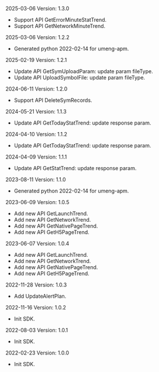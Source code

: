 2025-03-06 Version: 1.3.0
- Support API GetErrorMinuteStatTrend.
- Support API GetNetworkMinuteTrend.


2025-03-06 Version: 1.2.2
- Generated python 2022-02-14 for umeng-apm.

2025-02-19 Version: 1.2.1
- Update API GetSymUploadParam: update param fileType.
- Update API UploadSymbolFile: update param fileType.


2024-06-11 Version: 1.2.0
- Support API DeleteSymRecords.


2024-05-21 Version: 1.1.3
- Update API GetTodayStatTrend: update response param.


2024-04-10 Version: 1.1.2
- Update API GetTodayStatTrend: update response param.


2024-04-09 Version: 1.1.1
- Update API GetStatTrend: update response param.


2023-08-11 Version: 1.1.0
- Generated python 2022-02-14 for umeng-apm.

2023-06-09 Version: 1.0.5
- Add new API GetLaunchTrend.
- Add new API GetNetworkTrend.
- Add new API GetNativePageTrend.
- Add new API GetH5PageTrend.

2023-06-07 Version: 1.0.4
- Add new API GetLaunchTrend.
- Add new API GetNetworkTrend.
- Add new API GetNativePageTrend.
- Add new API GetH5PageTrend.

2022-11-28 Version: 1.0.3
- Add UpdateAlertPlan.

2022-11-16 Version: 1.0.2
- Init SDK.

2022-08-03 Version: 1.0.1
- Init SDK.

2022-02-23 Version: 1.0.0
- Init SDK.

